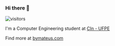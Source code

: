 ### Hi there 👋
![visitors](https://visitor-badge.glitch.me/badge?page_id=mateusfbsoares.visitor-badge&left_color=gray&right_color=blue)

I'm a Computer Engineering student at [CIn - UFPE](https://cin.ufpe.br)

Find more at [bymateus.com](https://bymateus.com)

<!--
**mateusfbsoares/mateusfbsoares** is a ✨ _special_ ✨ repository because its `README.md` (this file) appears on your GitHub profile.

Here are some ideas to get you started:

- 🔭 I’m currently working on ...
- 🌱 I’m currently learning ...
- 👯 I’m looking to collaborate on ...
- 🤔 I’m looking for help with ...
- 💬 Ask me about ...
- 📫 How to reach me: ...
- 😄 Pronouns: ...
- ⚡ Fun fact: ...
-->

